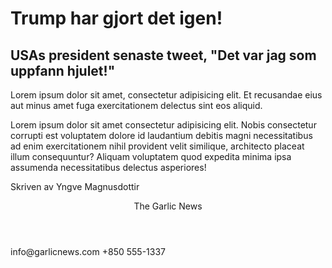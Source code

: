 <DOCTYPE html>
   <!DOCTYPE html>
   <html lang="en">
   <head> 
    <meta charset="UTF-8">
    <meta name="viewport" content="width=device-width, initial-scale=1.0">
    <title> Nyhetsidan </head></title>
    </head>
   <body>
    <h1>Trump har gjort det igen!</head></h1>
    <h2>USAs president senaste tweet, "Det var jag som uppfann hjulet!"</h2>
    <p>
  Lorem ipsum dolor sit amet, consectetur adipisicing elit. 
  Et recusandae eius aut minus amet fuga exercitationem delectus sint eos aliquid.
        
  Lorem ipsum dolor sit amet consectetur adipisicing elit. 
  Nobis consectetur corrupti est voluptatem dolore id laudantium debitis magni 
  necessitatibus ad enim exercitationem nihil provident velit similique, 
  architecto placeat illum consequuntur? Aliquam voluptatem quod expedita 
  minima ipsa assumenda necessitatibus delectus asperiores!
        
  Skriven av Yngve Magnusdottir <head></p>
   </body>
   </html> 


<header> The Garlic News</header>
<section>
<article>
<footer>info@garlicnews.com
+850 555-1337</footer>